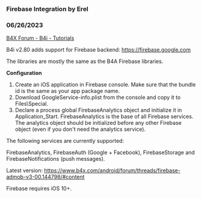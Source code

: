 ### Firebase Integration by Erel
### 06/26/2023
[B4X Forum - B4i - Tutorials](https://www.b4x.com/android/forum/threads/68623/)

B4i v2.80 adds support for Firebase backend: <https://firebase.google.com>  
  
The libraries are mostly the same as the B4A Firebase libraries.  
  
**Configuration**  
  
1. Create an iOS application in Firebase console. Make sure that the bundle id is the same as your app package name.  
2. Download GoogleService-info.plist from the console and copy it to Files\Special.  
3. Declare a process global FirebaseAnalytics object and initialize it in Application\_Start. FirebaseAnalytics is the base of all Firebase services. The analytics object should be initialized before any other Firebase object (even if you don't need the analytics service).  
  
The following services are currently supported:  
  
FirebaseAnalytics, FirebaseAuth (Google + Facebook), FirebaseStorage and FirebaseNotifications (push messages).  
  
Latest version: <https://www.b4x.com/android/forum/threads/firebase-admob-v3-00.144798/#content>  
  
Firebase requires iOS 10+.